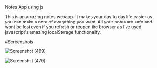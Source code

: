 Notes App using js

This is an amazing notes webapp. It makes your day to day life easier as you can make a note of everything you want.
All your notes are safe and wont be lost even if you refresh or reopen the browser as I've used javascript's amazing localStorage functionality.

#Screenshots

![Screenshot (469)](https://github.com/iamharsh42/my-javascript-journey/assets/90254587/13e54fd5-b71a-4728-9a0b-d739bf7d4d01)


![Screenshot (470)](https://github.com/iamharsh42/my-javascript-journey/assets/90254587/9828ee1a-9b75-4edb-a5bc-06c40fb0a8e2)
